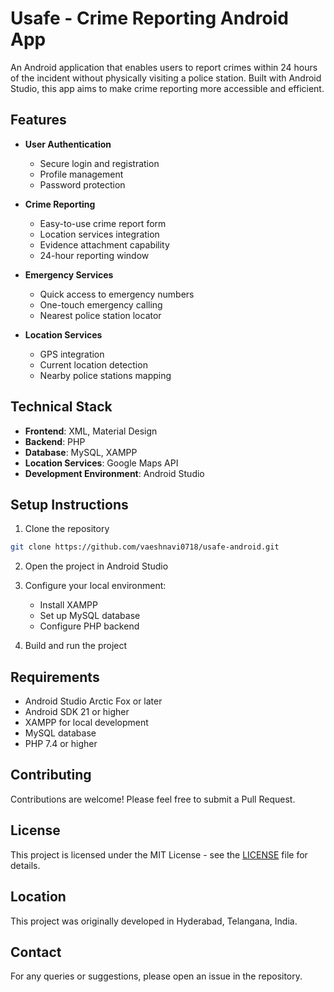 # Usafe - Crime Reporting Android App

An Android application that enables users to report crimes within 24 hours of the incident without physically visiting a police station. Built with Android Studio, this app aims to make crime reporting more accessible and efficient.

## Features

- **User Authentication**
  - Secure login and registration
  - Profile management
  - Password protection

- **Crime Reporting**
  - Easy-to-use crime report form
  - Location services integration
  - Evidence attachment capability
  - 24-hour reporting window

- **Emergency Services**
  - Quick access to emergency numbers
  - One-touch emergency calling
  - Nearest police station locator

- **Location Services**
  - GPS integration
  - Current location detection
  - Nearby police stations mapping

## Technical Stack

- **Frontend**: XML, Material Design
- **Backend**: PHP
- **Database**: MySQL, XAMPP
- **Location Services**: Google Maps API
- **Development Environment**: Android Studio

## Setup Instructions

1. Clone the repository
```bash
git clone https://github.com/vaeshnavi0718/usafe-android.git
```

2. Open the project in Android Studio

3. Configure your local environment:
   - Install XAMPP
   - Set up MySQL database
   - Configure PHP backend

4. Build and run the project

## Requirements

- Android Studio Arctic Fox or later
- Android SDK 21 or higher
- XAMPP for local development
- MySQL database
- PHP 7.4 or higher

## Contributing

Contributions are welcome! Please feel free to submit a Pull Request.

## License

This project is licensed under the MIT License - see the [LICENSE](LICENSE) file for details.

## Location

This project was originally developed in Hyderabad, Telangana, India.

## Contact

For any queries or suggestions, please open an issue in the repository. 